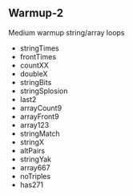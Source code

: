 ## Warmup-2
Medium warmup string/array loops

* stringTimes
* frontTimes
* countXX
* doubleX
* stringBits
* stringSplosion
* last2
* arrayCount9
* arrayFront9
* array123
* stringMatch
* stringX
* altPairs
* stringYak
* array667
* noTriples
* has271
